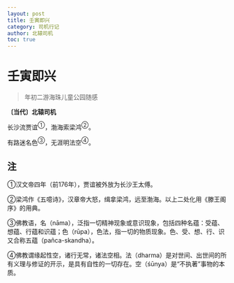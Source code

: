 ```yaml
---
layout: post
title: 壬寅即兴
category: 司机行记
author: 北辕司机
toc: true
---
```


# 壬寅即兴

> 年初二游海珠儿童公园随感

**〔当代〕北辕司机**

长沙流贾谊<sup>①</sup>，渤海索梁鸿<sup>②</sup>。

有路迷名色<sup>③</sup>，无涯明法空<sup>④</sup>。

## 注

①汉文帝四年（前176年），贾谊被外放为长沙王太傅。

②梁鸿作《五噫诗》，汉章帝大怒，缉拿梁鸿，远至渤海。以上二处化用《滕王阁序》的用典。

③佛教语，名（nāma），泛指一切精神现象或意识现象，包括四种名蕴：受蕴、想蕴、行蕴和识蕴；色（rūpa），色法，指一切的物质现象。色、受、想、行、识又合称五蕴（pañca-skandha）。

④佛教谓缘起性空，诸行无常，诸法空相。法（dharma）是对世间、出世间的所有义理与修证的开示，是具有自性的一切存在。空（śūnya）是“不执著”事物的本质。
